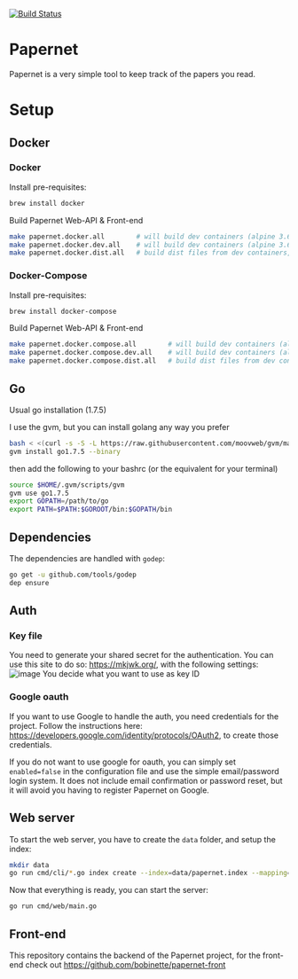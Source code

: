 [![Build Status](https://travis-ci.org/bobinette/papernet.svg?branch=master)](https://travis-ci.org/bobinette/papernet)

# Papernet

Papernet is a very simple tool to keep track of the papers you read.

# Setup

## Docker

### Docker

Install pre-requisites:
```bash
brew install docker
```

Build Papernet Web-API & Front-end
```bash
make papernet.docker.all     	# will build dev containers (alpine 3.6), build dist files and wrap them into small containers (scratch or alpine 3.6)
make papernet.docker.dev.all 	# will build dev containers (alpine 3.6), shared locally generated output
make papernet.docker.dist.all	# build dist files from dev containers, wrap them into small containers (scratch or alpine 3.6)
```

### Docker-Compose

Install pre-requisites:
```bash
brew install docker-compose
```

Build Papernet Web-API & Front-end
```bash
make papernet.docker.compose.all     	# will build dev containers (alpine 3.6), build dist files and wrap them into small containers (scratch or alpine 3.6)
make papernet.docker.compose.dev.all 	# will build dev containers (alpine 3.6), shared locally generated output
make papernet.docker.compose.dist.all	# build dist files from dev containers, wrap them into small containers (scratch or alpine 3.6)
```

## Go
Usual go installation (1.7.5)

I use the gvm, but you can install golang any way you prefer
```bash
bash < <(curl -s -S -L https://raw.githubusercontent.com/moovweb/gvm/master/binscripts/gvm-installer)
gvm install go1.7.5 --binary
```

then add the following to your bashrc (or the equivalent for your terminal)
```bash
source $HOME/.gvm/scripts/gvm
gvm use go1.7.5
export GOPATH=/path/to/go
export PATH=$PATH:$GOROOT/bin:$GOPATH/bin
```

## Dependencies
The dependencies are handled with `godep`:
```bash
go get -u github.com/tools/godep
dep ensure
```

## Auth

### Key file

You need to generate your shared secret for the authentication. You can use this site to do so: https://mkjwk.org/, with the following settings:
![image](https://cloud.githubusercontent.com/assets/9349295/26157368/53806e4e-3b19-11e7-816e-6f9f8f774a5b.png)
You decide what you want to use as key ID

### Google oauth

If you want to use Google to handle the auth, you need credentials for the project. Follow the instructions here: https://developers.google.com/identity/protocols/OAuth2, to create those credentials.

If you do not want to use google for oauth, you can simply set `enabled=false` in the configuration file and use the simple email/password login system. It does not include email confirmation or password reset, but it will avoid you having to register Papernet on Google.

## Web server
To start the web server, you have to create the `data` folder, and setup the index:
```bash
mkdir data
go run cmd/cli/*.go index create --index=data/papernet.index --mapping=bleve/mapping.json
```

Now that everything is ready, you can start the server:
```bash
go run cmd/web/main.go
```

## Front-end
This repository contains the backend of the Papernet project, for the front-end check out https://github.com/bobinette/papernet-front
